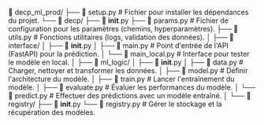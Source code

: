 
📁 decp_ml_prod/
├── 📄 setup.py          # Fichier pour installer les dépendances du projet.
└── 📁 decp/
    ├── 📄 __init__.py
    ├── 📄 params.py        # Fichier de configuration pour les paramètres (chemins, hyperparamètres).
    ├── 📄 utils.py         # Fonctions utilitaires (logs, validation des données).
    │
    ├── 📁 interface/
    │   ├── 📄 __init__.py
    │   ├── 📄 main.py        # Point d'entrée de l'API (FastAPI) pour la prédiction.
    │   └── 📄 main_local.py  # Interface pour tester le modèle en local.
    │
    ├── 📁 ml_logic/
    │   ├── 📄 __init__.py
    │   ├── 📄 data.py        # Charger, nettoyer et transformer les données.
    │   ├── 📄 model.py       # Définir l'architecture du modèle.
    │   ├── 📄 train.py       # Lancer l'entraînement du modèle.
    │   ├── 📄 evaluate.py    # Évaluer les performances du modèle.
    │   └── 📄 predict.py     # Effectuer des prédictions avec un modèle entraîné.
    │
    └── 📁 registry/
        ├── 📄 __init__.py
        └── 📄 registry.py    # Gérer le stockage et la récupération des modèles.

